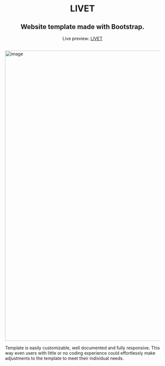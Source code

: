 <h1 align="center">LIVET</h1>
<h2 align="center">Website template made with Bootstrap.</h2>
<p align="center">Live preview: <a href="https://ash-win-n.github.io/livet/">LIVET</a></p><br>
<img width="944" alt="image" src="https://user-images.githubusercontent.com/70138036/187012675-b3496856-63ff-44e5-89a3-53fd29d7ae0f.png">
<p>Template is easily customizable, well documented and fully responsive. This way
            even users with little or no coding experience could effortlessly make adjustments to the template to meet
            their individual needs.</p>
